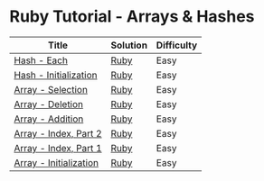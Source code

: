 # Ruby Tutorial - Arrays & Hashes

| Title | Solution | Difficulty |
| ----- | -------- | ---------- |
| [Hash - Each](https://www.hackerrank.com/challenges/ruby-hash-method-each) | [Ruby](./Hash/Each/main.rb) | Easy |
| [Hash - Initialization](https://www.hackerrank.com/challenges/ruby-hash-initialization) | [Ruby](./Hash/Initialization/main.rb) | Easy |
| [Array - Selection](https://www.hackerrank.com/challenges/ruby-array-selection) | [Ruby](./Array/Selection/main.rb) | Easy |
| [Array - Deletion](https://www.hackerrank.com/challenges/ruby-array-deletion) | [Ruby](./Array/Deletion/main.rb) | Easy |
| [Array - Addition](https://www.hackerrank.com/challenges/ruby-array-addition) | [Ruby](./Array/Addition/main.rb) | Easy |
| [Array - Index, Part 2](https://www.hackerrank.com/challenges/ruby-array-index-ii) | [Ruby](./Array/Index,%20Part%202/main.rb) | Easy |
| [Array - Index, Part 1](https://www.hackerrank.com/challenges/ruby-array-index-i) | [Ruby](./Array/Index,%20Part%201/main.rb) | Easy |
| [Array - Initialization](https://www.hackerrank.com/challenges/ruby-array-initialization) | [Ruby](./Array/Initialization/main.rb) | Easy |
